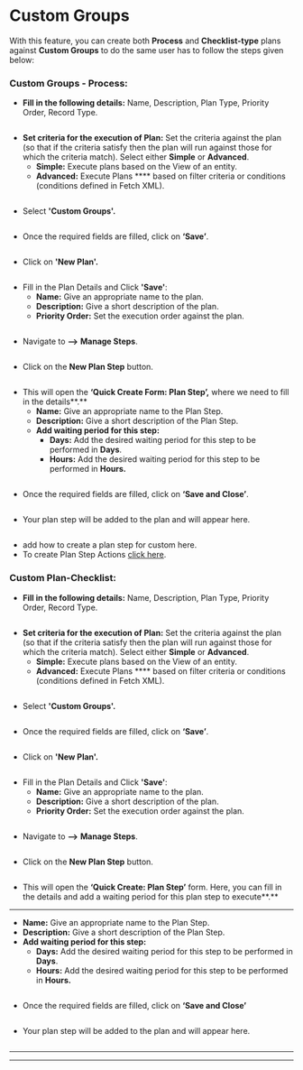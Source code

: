 # Custom Groups

With this feature, you can create both **Process** and **Checklist-type** plans against **Custom Groups** to do the same user has to follow the steps given below:

### **Custom Groups - Process:**

* **Fill in the following details:** Name, Description, Plan Type, Priority Order, Record Type.

<figure><img src="../../../../.gitbook/assets/Custom process_6.png" alt=""><figcaption></figcaption></figure>

* **Set criteria for the execution of Plan:** Set the criteria against the plan (so that if the criteria satisfy then the plan will run against those for which the criteria match). Select either **Simple** or **Advanced**.
  * **Simple:** Execute plans based on the View of an entity.
  * **Advanced:** Execute Plans **** based on filter criteria or conditions (conditions defined in Fetch XML).

<figure><img src="../../../../.gitbook/assets/Custom process_7.png" alt=""><figcaption></figcaption></figure>

* Select **'Custom Groups'.**

<figure><img src="../../../../.gitbook/assets/Custom process_8.png" alt=""><figcaption></figcaption></figure>

* Once the required fields are filled, click on **‘Save’**.

<figure><img src="../../../../.gitbook/assets/Custom process_9.png" alt=""><figcaption></figcaption></figure>

* Click on **'New Plan'.**

<figure><img src="../../../../.gitbook/assets/Custom process_10.png" alt=""><figcaption></figcaption></figure>

* Fill in the Plan Details and Click **'Save'**:
  * **Name:** Give an appropriate name to the plan.
  * **Description:** Give a short description of the plan.
  * **Priority Order:** Set the execution order against the plan.

<figure><img src="../../../../.gitbook/assets/Custom process_11 (1).png" alt=""><figcaption></figcaption></figure>

* Navigate to **-->** **Manage Steps**.

<figure><img src="../../../../.gitbook/assets/Custom process PLAN STEP_1.png" alt=""><figcaption></figcaption></figure>

* Click on the **New Plan Step** button.

<figure><img src="../../../../.gitbook/assets/Custom process PLAN STEP_2.png" alt=""><figcaption></figcaption></figure>

* This will open the **‘Quick Create Form: Plan Step’,** where we need to fill in the details**.**
  * **Name:** Give an appropriate name to the Plan Step.
  * **Description:** Give a short description of the Plan Step.
  * **Add waiting period for this step:**
    * **Days:** Add the desired waiting period for this step to be performed in **Days**.
    * **Hours:** Add the desired waiting period for this step to be performed in **Hours.**

<figure><img src="../../../../.gitbook/assets/Custom process PLAN STEP_3.png" alt=""><figcaption></figcaption></figure>

* Once the required fields are filled, click on **‘Save and Close’**.

<figure><img src="../../../../.gitbook/assets/Custom process PLAN STEP_4.png" alt=""><figcaption></figcaption></figure>

* Your plan step will be added to the plan and will appear here.

<figure><img src="../../../../.gitbook/assets/Custom process PLAN STEP_5.png" alt=""><figcaption></figcaption></figure>

* add how to create a plan step for custom here.
* To create Plan Step Actions [click here](https://docs.inogic.com/business-process-checklist/configuration/configuration-for-plans-process/plan-step-action).

### **Custom Plan-Checklist:**

* **Fill in the following details:** Name, Description, Plan Type, Priority Order, Record Type.

<figure><img src="../../../../.gitbook/assets/custom checklist plan_5.png" alt=""><figcaption></figcaption></figure>

* **Set criteria for the execution of Plan:** Set the criteria against the plan (so that if the criteria satisfy then the plan will run against those for which the criteria match). Select either **Simple** or **Advanced**.
  * **Simple:** Execute plans based on the View of an entity.
  * **Advanced:** Execute Plans **** based on filter criteria or conditions (conditions defined in Fetch XML).

<figure><img src="../../../../.gitbook/assets/custom checklist plan_6.png" alt=""><figcaption></figcaption></figure>

* Select **'Custom Groups'.**

<figure><img src="../../../../.gitbook/assets/custom checklist plan_7.png" alt=""><figcaption></figcaption></figure>

* Once the required fields are filled, click on **‘Save’**.

<figure><img src="../../../../.gitbook/assets/custom checklist plan_8.png" alt=""><figcaption></figcaption></figure>

* Click on **'New Plan'.**

<figure><img src="../../../../.gitbook/assets/custom checklist plan_9.png" alt=""><figcaption></figcaption></figure>

* Fill in the Plan Details and Click **'Save'**:
  * **Name:** Give an appropriate name to the plan.
  * **Description:** Give a short description of the plan.
  * **Priority Order:** Set the execution order against the plan.

<figure><img src="../../../../.gitbook/assets/custom checklist plan_10.png" alt=""><figcaption></figcaption></figure>

* Navigate to **-->** **Manage Steps**.

<figure><img src="../../../../.gitbook/assets/custom checklist plan step_1.png" alt=""><figcaption></figcaption></figure>

* Click on the **New Plan Step** button.

<figure><img src="../../../../.gitbook/assets/custom checklist plan step_2.png" alt=""><figcaption></figcaption></figure>

* This will open the **‘Quick Create: Plan Step’** form. Here, you can fill in the details and add a waiting period for this plan step to execute**.**
* ****
* **Name:** Give an appropriate name to the Plan Step.
* **Description:** Give a short description of the Plan Step.
* **Add waiting period for this step:**
  * **Days:** Add the desired waiting period for this step to be performed in **Days**.
  * **Hours:** Add the desired waiting period for this step to be performed in **Hours.**

<figure><img src="../../../../.gitbook/assets/custom checklist plan step_3 (1).png" alt=""><figcaption></figcaption></figure>

* Once the required fields are filled, click on **‘Save and Close’**

<figure><img src="../../../../.gitbook/assets/custom checklist plan step_4.png" alt=""><figcaption></figcaption></figure>

* Your plan step will be added to the plan and will appear here.

<figure><img src="../../../../.gitbook/assets/custom checklist plan step_5.png" alt=""><figcaption></figcaption></figure>

****

****
